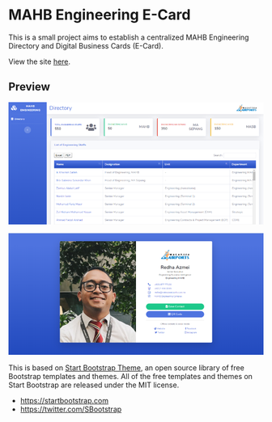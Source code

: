 # MAHB Engineering E-Card

This is a small project aims to establish a centralized MAHB Engineering Directory and Digital Business Cards (E-Card).

View the site [here](https://engineering-mahb.github.io/ecard).

## Preview

![Preview](preview/screenshot-01.png)


![Preview](preview/screenshot-02.png)

This is based on [Start Bootstrap Theme](https://startbootstrap.com/themes/sb-admin-2/), an open source library of free Bootstrap templates and themes. All of the free templates and themes on Start Bootstrap are released under the MIT license.

-   <https://startbootstrap.com>
-   <https://twitter.com/SBootstrap>
